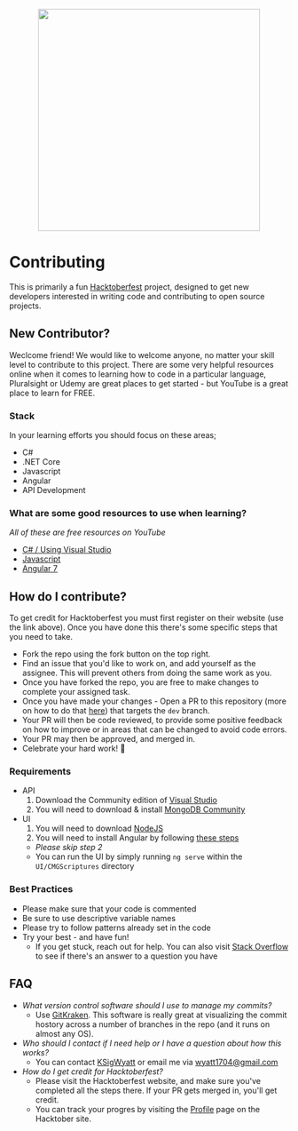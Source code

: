 <p align="center">
  <img width="400" height="400" src="https://hacktoberfest.digitalocean.com/assets/logo-hf19-full-10f3c000cea930c76acc1dedc516ea7118b95353220869a3051848e45ff1d656.svg">
</p>

# Contributing
This is primarily a fun [Hacktoberfest](https://hacktoberfest.digitalocean.com/) project, designed to get new developers interested in writing code and contributing to open source projects.

## New Contributor?
Weclcome friend! We would like to welcome anyone, no matter your skill level to contribute to this project. There are some very helpful resources online when it comes to learning how to code in a particular language, Pluralsight or Udemy are great places to get started - but YouTube is a great place to learn for FREE.

### Stack
In your learning efforts you should focus on these areas;
- C# 
- .NET Core
- Javascript
- Angular
- API Development

### What are some good resources to use when learning?
_All of these are free resources on YouTube_
- [C# / Using Visual Studio](https://youtu.be/gfkTfcpWqAY)
- [Javascript](https://youtu.be/W6NZfCO5SIk)
- [Angular 7](https://youtu.be/5wtnKulcquA)


## How do I contribute?
To get credit for Hacktoberfest you must first register on their website (use the link above). Once you have done this there's some specific steps that you need to take.
  - Fork the repo using the fork button on the top right.
  - Find an issue that you'd like to work on, and add yourself as the assignee. This will prevent others from doing the same work as you.
  - Once you have forked the repo, you are free to make changes to complete your assigned task.
  - Once you have made your changes - Open a PR to this repository (more on how to do that [here](https://www.digitalocean.com/community/tutorials/how-to-create-a-pull-request-on-github)) that targets the `dev` branch.
  - Your PR will then be code reviewed, to provide some positive feedback on how to improve or in areas that can be changed to avoid code errors.
  - Your PR may then be approved, and merged in.
  - Celebrate your hard work! :tada:
  
  ### Requirements
  - API
    1. Download the Community edition of [Visual Studio](https://visualstudio.microsoft.com/downloads/)
    2. You will need to download & install [MongoDB Community](https://www.mongodb.com/download-center/community)
  - UI
    1. You will need to download [NodeJS](https://nodejs.org/en/download/)
    2. You will need to install Angular by following [these steps](https://angular.io/guide/setup-local)
      - _Please skip step 2_
      - You can run the UI by simply running `ng serve` within the `UI/CMGScriptures` directory
    
  ### Best Practices
  - Please make sure that your code is commented
  - Be sure to use descriptive variable names
  - Please try to follow patterns already set in the code
  - Try your best - and have fun!
    - If you get stuck, reach out for help. You can also visit [Stack Overflow](https://stackoverflow.com/) to see if there's an answer to a question you have
  
  ## FAQ
  - _What version control software should I use to manage my commits?_
    - Use [GitKraken](https://www.gitkraken.com/invite/85JGRkuk). This software is really great at visualizing the commit hostory across a number of branches in the repo (and it runs on almost any OS).
  - _Who should I contact if I need help or I have a question about how this works?_
    - You can contact [KSigWyatt](https://github.com/ksigWyatt/) or email me via [wyatt1704@gmail.com](mailto:wyatt1704@gmail.com)
  - _How do I get credit for Hacktoberfest?_
    - Please visit the Hacktoberfest website, and make sure you've completed all the steps there. If your PR gets merged in, you'll get credit.
    - You can track your progres by visiting the [Profile](https://hacktoberfest.digitalocean.com/profile) page on the Hacktober site.

